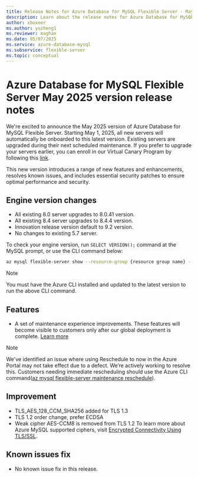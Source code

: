 ```yaml
---
title: Release Notes for Azure Database for MySQL Flexible Server - May 2025
description: Learn about the release notes for Azure Database for MySQL Flexible Server May 2025.
author: xboxeer
ms.author: yuzheng1
ms.reviewer: maghan
ms.date: 05/07/2025
ms.service: azure-database-mysql
ms.subservice: flexible-server
ms.topic: conceptual
---
```


# Azure Database for MySQL Flexible Server May 2025 version release notes

We're excited to announce the May 2025 version of Azure Database for MySQL Flexible Server. Starting May 1, 2025, all new servers will automatically be onboarded to this latest version. Existing servers are upgraded during their next scheduled maintenance. If you prefer to upgrade your servers earlier, you can enroll in our Virtual Canary Program by following this [link](https://aka.ms/mysql/virtual-canary).

This new version introduces a range of new features and enhancements, resolves known issues, and includes essential security patches to ensure optimal performance and security.

## Engine version changes

- All existing 8.0 server upgrades to 8.0.41 version.
- All existing 8.4 server upgrades to 8.4.4 version.
- Innovation release version default to 9.2 version.
- No changes to existing 5.7 server.

To check your engine version, run `SELECT VERSION();` command at the MySQL prompt, or use the CLI command below:

```bash 
az mysql flexible-server show --resource-group {resource group name} --name {server name} --query "fullVersion"
```
> [!NOTE]  
> You must have the Azure CLI installed and updated to the latest version to run the above CLI command. 

## Features

- A set of maintenance experience improvements. These features will become visible to customers only after our global deployment is complete. [Learn more](../how-to-maintenance-portal.md)
> [!NOTE]  
>  We've identified an issue where using ​​Reschedule to now​​ in the Azure Portal may not take effect due to a defect. We’re actively working to resolve this. Customers needing immediate rescheduling should use the Azure CLI command([az mysql flexible-server maintenance reschedule](https://learn.microsoft.com/cli/azure/mysql/flexible-server/maintenance?view=azure-cli-latest#az-mysql-flexible-server-maintenance-reschedule)).

## Improvement
- TLS_AES_128_CCM_SHA256 added for TLS 1.3
- TLS 1.2 order change, prefer ECDSA
- Weak cipher AES-CCM8 is removed from TLS 1.2
To learn more about Azure MySQL supported ciphers, visit [Encrypted Connectivity Using TLS/SSL](../how-to-connect-tls-ssl.md).

## Known issues fix
- No known issue fix in this release.
